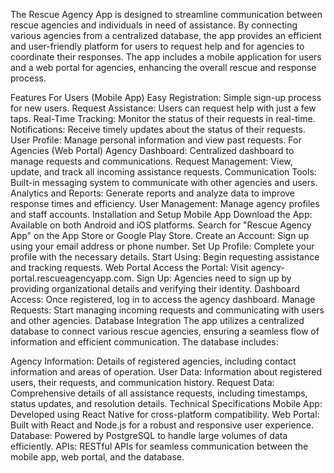 The Rescue Agency App is designed to streamline communication between rescue agencies and individuals in need of assistance. By connecting various agencies from a centralized database, the app provides an efficient and user-friendly platform for users to request help and for agencies to coordinate their responses. The app includes a mobile application for users and a web portal for agencies, enhancing the overall rescue and response process.

Features
For Users (Mobile App)
Easy Registration: Simple sign-up process for new users.
Request Assistance: Users can request help with just a few taps.
Real-Time Tracking: Monitor the status of their requests in real-time.
Notifications: Receive timely updates about the status of their requests.
User Profile: Manage personal information and view past requests.
For Agencies (Web Portal)
Agency Dashboard: Centralized dashboard to manage requests and communications.
Request Management: View, update, and track all incoming assistance requests.
Communication Tools: Built-in messaging system to communicate with other agencies and users.
Analytics and Reports: Generate reports and analyze data to improve response times and efficiency.
User Management: Manage agency profiles and staff accounts.
Installation and Setup
Mobile App
Download the App: Available on both Android and iOS platforms. Search for "Rescue Agency App" on the App Store or Google Play Store.
Create an Account: Sign up using your email address or phone number.
Set Up Profile: Complete your profile with the necessary details.
Start Using: Begin requesting assistance and tracking requests.
Web Portal
Access the Portal: Visit agency-portal.rescueagencyapp.com.
Sign Up: Agencies need to sign up by providing organizational details and verifying their identity.
Dashboard Access: Once registered, log in to access the agency dashboard.
Manage Requests: Start managing incoming requests and communicating with users and other agencies.
Database Integration
The app utilizes a centralized database to connect various rescue agencies, ensuring a seamless flow of information and efficient communication. The database includes:

Agency Information: Details of registered agencies, including contact information and areas of operation.
User Data: Information about registered users, their requests, and communication history.
Request Data: Comprehensive details of all assistance requests, including timestamps, status updates, and resolution details.
Technical Specifications
Mobile App: Developed using React Native for cross-platform compatibility.
Web Portal: Built with React and Node.js for a robust and responsive user experience.
Database: Powered by PostgreSQL to handle large volumes of data efficiently.
APIs: RESTful APIs for seamless communication between the mobile app, web portal, and the database.
